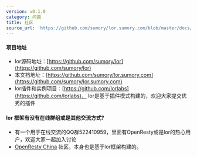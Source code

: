 ```yaml
---
version: v0.1.0
category: 问题
title: 社区
source_url: 'https://github.com/sumory/lor.sumory.com/blob/master/docs/faq/intro.md'
---
```



#### 项目地址

- lor源码地址：[https://github.com/sumory/lor](https://github.com/sumory/lor)
- 本文档地址：[https://github.com/sumory/lor.sumory.com](https://github.com/sumory/lor.sumory.com)
- lor插件和实例项目：[https://github.com/lorlabs](https://github.com/lorlabs)， lor是基于插件模式构建的，欢迎大家提交优秀的插件

#### **lor** 框架有没有在线群组或是其他交流方式?

 - 有一个用于在线交流的QQ群522410959，里面有OpenResty或是lor的热心用户，欢迎大家一起加入讨论
 - [OpenResty China](https://orchina.org/) 社区，本身也是基于lor框架构建的。

